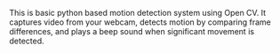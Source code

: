 This is basic python based motion detection system using Open CV. It captures video from your webcam, detects motion by comparing frame differences, and plays a beep sound when significant movement is detected.
